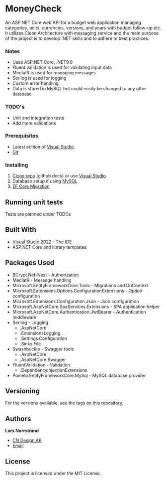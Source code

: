 # MoneyCheck

An ASP.NET Core web API for a budget web application managing categories, units, currencies, versions, and years with budget follow-up etc.
It utilizes Clean Architecture with messaging service and the main purpose of the project is to develop .NET skills and to adhere to best practices.

### Notes
- Uses ASP.NET Core, .NET9.0
- Fluent validation is used for validating input data
- MediatR is used for managing messages
- Serilog is used for logging
- Custom error handling
- Data is stored in MySQL but could easily be changed to any other database

### TODO's
- Unit and integration tests
- Add more validations

### Prerequisites

- Latest edition of [Visual Studio](https://visualstudio.microsoft.com/).
- [Git](https://git-scm.com/)

### Installing

1. [Clone repo](https://docs.github.com/en/repositories/creating-and-managing-repositories/cloning-a-repository) (github docs) or use [Visual Studio](https://learn.microsoft.com/en-us/visualstudio/version-control/git-clone-repository?view=vs-2022)
2. Database setup if using [MySQL](https://www.mysql.com/products/workbench/)
3. [EF Core Migration](https://learn.microsoft.com/en-us/ef/core/managing-schemas/migrations/?tabs=dotnet-core-cli)

## Running unit tests

Tests are planned under TODOs

## Built With

* [Visual Studio 2022](https://visualstudio.microsoft.com/) - The IDE
* ASP.NET Core and library templates

## Packages Used

- BCrypt.Net-Next - Authorization
- MediatR - Message handling
- Microsoft.EntityFrameworkCore.Tools - Migrations and DbContext
- Microsoft.Extensions.Options.ConfigurationExtensions - Option configuration
- Microsoft.Extensions.Configuration.Json - Json configuration
- Microsoft.AspNetCore.SpaServices.Extensions - SPA application helper
- Microsoft.AspNetCore.Authentication.JwtBearer - Authentication middleware
- Serilog - Logging
  - .AspNetCore
  - .ExtensionsLogging
  - .Settings.Configuration
  - .Sinks.File
- Swashbuckle - Swagger tools
  - .AspNetCore
  - .AspNetCore.Swagger
- FluentValidation - Validation
  - .DependencyInjectionExtensions
- Pomelo.EntityFrameworkCore.MySql - MySQL database provider

## Versioning

For the versions available, see the [tags on this repository](https://github.com/larsn-cndesign/money-check-backend/tags).

## Authors

**Lars Norrstrand**

- [CN Design AB](https://www.cndesign.se/)
- [Email](mailto:lars.norrstrand@cndesign.se)

## License

This project is licensed under the MIT License.